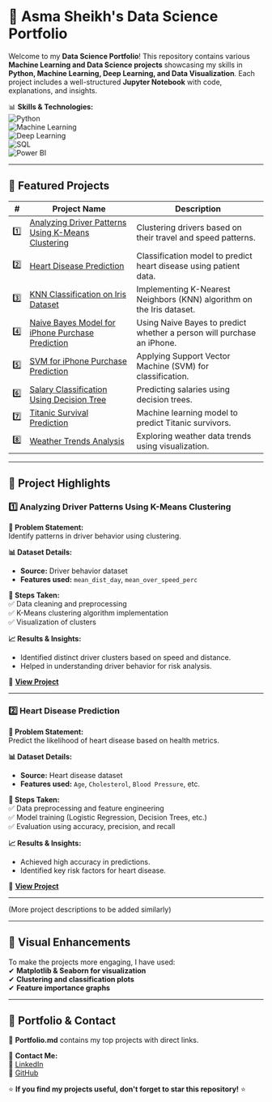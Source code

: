 # 🚀 Asma Sheikh's Data Science Portfolio  

Welcome to my **Data Science Portfolio**! This repository contains various **Machine Learning and Data Science projects** showcasing my skills in **Python, Machine Learning, Deep Learning, and Data Visualization**. Each project includes a well-structured **Jupyter Notebook** with code, explanations, and insights.  

📊 **Skills & Technologies:**  
![Python](https://img.shields.io/badge/Python-FFD43B?style=for-the-badge&logo=python&logoColor=darkgreen)  
![Machine Learning](https://img.shields.io/badge/Machine%20Learning-%230081CB.svg?style=for-the-badge&logo=scikitlearn&logoColor=white)  
![Deep Learning](https://img.shields.io/badge/Deep%20Learning-%23FF6F00.svg?style=for-the-badge&logo=pytorch&logoColor=white)  
![SQL](https://img.shields.io/badge/SQL-4479A1?style=for-the-badge&logo=postgresql&logoColor=white)  
![Power BI](https://img.shields.io/badge/Power%20BI-F2C811?style=for-the-badge&logo=powerbi&logoColor=black)  

---

## 📌 Featured Projects  

| #  | Project Name                                         | Description                                              |
|----|-----------------------------------------------------|----------------------------------------------------------|
| 1️⃣  | [Analyzing Driver Patterns Using K-Means Clustering](./Analyzing%20Driver%20Patterns%20Using%20K-Means%20Clustering.ipynb) | Clustering drivers based on their travel and speed patterns. |
| 2️⃣  | [Heart Disease Prediction](./Heart_Disease_Prediction.ipynb) | Classification model to predict heart disease using patient data. |
| 3️⃣  | [KNN Classification on Iris Dataset](./KNN_Classification_Iris.ipynb) | Implementing K-Nearest Neighbors (KNN) algorithm on the Iris dataset. |
| 4️⃣  | [Naive Bayes Model for iPhone Purchase Prediction](./Naive_Bayes_iPhone_Purchase.ipynb) | Using Naive Bayes to predict whether a person will purchase an iPhone. |
| 5️⃣  | [SVM for iPhone Purchase Prediction](./SVM_iPhone_Purchase.ipynb) | Applying Support Vector Machine (SVM) for classification. |
| 6️⃣  | [Salary Classification Using Decision Tree](./Salary_Classification_DecisionTree.ipynb) | Predicting salaries using decision trees. |
| 7️⃣  | [Titanic Survival Prediction](./Titanic_Survival_Prediction.ipynb) | Machine learning model to predict Titanic survivors. |
| 8️⃣  | [Weather Trends Analysis](./Weather_Trends_Analysis.ipynb) | Exploring weather data trends using visualization. |

---

## 📂 Project Highlights  

### 1️⃣ Analyzing Driver Patterns Using K-Means Clustering  

**📌 Problem Statement:**  
Identify patterns in driver behavior using clustering.  

**📊 Dataset Details:**  
- **Source:** Driver behavior dataset  
- **Features used:** `mean_dist_day`, `mean_over_speed_perc`  

**🔎 Steps Taken:**  
✅ Data cleaning and preprocessing  
✅ K-Means clustering algorithm implementation  
✅ Visualization of clusters  

**📈 Results & Insights:**  
- Identified distinct driver clusters based on speed and distance.  
- Helped in understanding driver behavior for risk analysis.  

🔗 **[View Project](./Analyzing%20Driver%20Patterns%20Using%20K-Means%20Clustering.ipynb)**  

---

### 2️⃣ Heart Disease Prediction  

**📌 Problem Statement:**  
Predict the likelihood of heart disease based on health metrics.  

**📊 Dataset Details:**  
- **Source:** Heart disease dataset  
- **Features used:** `Age`, `Cholesterol`, `Blood Pressure`, etc.  

**🔎 Steps Taken:**  
✅ Data preprocessing and feature engineering  
✅ Model training (Logistic Regression, Decision Trees, etc.)  
✅ Evaluation using accuracy, precision, and recall  

**📈 Results & Insights:**  
- Achieved high accuracy in predictions.  
- Identified key risk factors for heart disease.  

🔗 **[View Project](./Heart_Disease_Prediction.ipynb)**  

---

(More project descriptions to be added similarly)

---

## 🎨 Visual Enhancements  

To make the projects more engaging, I have used:  
✔ **Matplotlib & Seaborn for visualization**  
✔ **Clustering and classification plots**  
✔ **Feature importance graphs**  

---

## 📄 Portfolio & Contact  

📌 **Portfolio.md** contains my top projects with direct links.  

📧 **Contact Me:**  
📍 [LinkedIn](https://www.linkedin.com/in/fatma-sheikh-950915242)  
📍 [GitHub](https://github.com/YourGitHubUsername)  

⭐ **If you find my projects useful, don't forget to star this repository!** ⭐  


